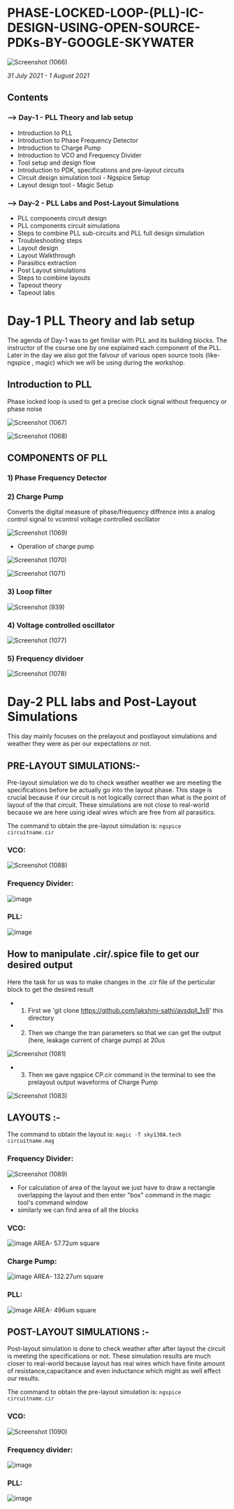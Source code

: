 # PHASE-LOCKED-LOOP-(PLL)-IC-DESIGN-USING-OPEN-SOURCE-PDKs-BY-GOOGLE-SKYWATER


![Screenshot (1066)](https://user-images.githubusercontent.com/35188692/127750108-df95ef4c-b283-4c7a-b14e-1d5fd7333671.png)


*31 July 2021 - 1 August 2021*

## Contents


### --> Day-1 - PLL Theory and lab setup

* Introduction to PLL
* Introduction to Phase Frequency Detector
* Introduction to Charge Pump
* Introduction to VCO and Frequency Divider
* Tool setup and design flow
* Introduction to PDK, specifications and pre-layout circuits
* Circuit design simulation tool - Ngspice Setup
* Layout design tool - Magic Setup

### --> Day-2 - PLL Labs and Post-Layout Simulations

* PLL components circuit design
* PLL components circuit simulations
* Steps to combine PLL sub-circuits and PLL full design simulation
* Troubleshooting steps
* Layout design
* Layout Walkthrough
* Parasitics extraction
* Post Layout simulations
* Steps to combine layouts
* Tapeout theory
* Tapeout labs

# Day-1 PLL Theory and lab setup

The agenda of Day-1 was to get fimiliar with PLL and its building blocks. The instructor of the course one by one explained each component of the PLL. Later in the day we also got the falvour of various open source tools (like- ngspice , magic) which we will be using during the workshop.

## Introduction to PLL

Phase locked loop is used to get a precise clock signal without frequency or phase noise

![Screenshot (1067)](https://user-images.githubusercontent.com/35188692/127751553-1465a43d-2117-4b3a-a290-a2f9c40505f5.png)

![Screenshot (1068)](https://user-images.githubusercontent.com/35188692/127751577-783a5904-0fa7-45bb-9dd2-b4a8a81c0ab7.png)


## COMPONENTS OF PLL

### 1) Phase Frequency Detector 

### 2) Charge Pump

Converts the digital measure of phase/frequency diffrence into a analog control signal to vcontrol voltage controlled oscillator

![Screenshot (1069)](https://user-images.githubusercontent.com/35188692/127752104-58a0c83e-132e-4866-a08b-ec44b805f3aa.png)

* Operation of charge pump

![Screenshot (1070)](https://user-images.githubusercontent.com/35188692/127752131-03cba342-a3d6-45b7-b458-f1961a9d5df1.png)

![Screenshot (1071)](https://user-images.githubusercontent.com/35188692/127752158-1f4670fb-172e-44c0-ab0a-ca28a1eca086.png)

### 3) Loop filter

![Screenshot (939)](https://user-images.githubusercontent.com/35188692/127752245-2660aec8-66d2-47d9-a36c-5d03afa42e73.png)

### 4) Voltage controlled oscillator

![Screenshot (1077)](https://user-images.githubusercontent.com/35188692/127763215-7cb48909-e2c9-41fe-bfa0-1e002a2ccbbc.png)

### 5) Frequency dividoer

![Screenshot (1078)](https://user-images.githubusercontent.com/35188692/127763246-0e894de9-ac72-4e10-8659-78dccd38cbd9.png)

# Day-2 PLL labs and Post-Layout Simulations

This day mainly focuses on the prelayout and postlayout simulations and weather they were as per our expectations or not. 

## PRE-LAYOUT SIMULATIONS:-

Pre-layout simulation we do to check weather weather we are meeting the specifications before be actually go into the layout phase. This stage is crucial because if our circuit is not logically correct than what is the point of layout of the that circuit. These simulations are not close to real-world because we are here using ideal wires which are free from all parasitics.

The command to obtain the pre-layout simulation is:
```ngspice circuitname.cir```


### VCO:

![Screenshot (1088)](https://user-images.githubusercontent.com/35188692/127853698-5b548717-c0c4-47d9-99b5-051350b17ad3.png)


### Frequency Divider:

![image](https://user-images.githubusercontent.com/35188692/127853471-c95d6f21-7802-49db-923e-b5197ea56083.png)


### PLL:

![image](https://user-images.githubusercontent.com/35188692/127854002-1cadf739-bb94-454b-bfd9-809d8e9737a8.png)


## How to manipulate .cir/.spice file to get our desired output

Here the task for us was to make changes in the .cir file of the perticular block to get the desired result

* 1) First we  'git clone https://github.com/lakshmi-sathi/avsdpll_1v8' this directory
* 2) Then we change the tran parameters so that we can get the output (here, leakage current of charge pump) at 20us

![Screenshot (1081)](https://user-images.githubusercontent.com/35188692/127775250-fc303770-2d6b-4d46-94ae-62acff02a9e2.png)


* 3) Then we gave ngspice CP.cir command in the terminal to see the prelayout output waveforms of Charge Pump

![Screenshot (1083)](https://user-images.githubusercontent.com/35188692/127775502-a98cdf81-8cc5-4333-8073-fa59cf8a6c7a.png)


## LAYOUTS :-
The command to obtain the layout is:
```magic -T sky130A.tech circuitname.mag```

### Frequency Divider:

![Screenshot (1089)](https://user-images.githubusercontent.com/35188692/127854829-1920527c-e487-4a89-a453-9b188bf5a429.png)

* For calculation of area of the layout we just have to draw a rectangle overlapping the layout and then enter "box" command in the magic tool's command window
* similarly we can find area of all the blocks

### VCO:

![image](https://user-images.githubusercontent.com/35188692/127855527-e655f208-b6ef-4587-9ea8-12e0eed7bc4b.png)
AREA- 57.72um square

### Charge Pump:

![image](https://user-images.githubusercontent.com/35188692/127855612-1466417e-3849-47b6-b295-fcf72318cbde.png)
AREA- 132.27um square

### PLL:

![image](https://user-images.githubusercontent.com/35188692/127855722-314ce7bb-4440-4652-b867-b557d0d74864.png)
AREA- 496um square

## POST-LAYOUT SIMULATIONS :- 

Post-layout simulation is done to check weather after after layout the circuit is meeting the specifications or not. These simulation results are much closer to real-world because layout has real wires which have finite amount of resistance,capacitance and even inductance which might as well effect our results. 

The command to obtain the pre-layout simulation is:
```ngspice circuitname.cir```

### VCO:
![Screenshot (1090)](https://user-images.githubusercontent.com/35188692/127856431-44278b88-d8b3-4d2e-9259-39aa94c5179c.png)


### Frequency divider:
![image](https://user-images.githubusercontent.com/35188692/127856463-d9427bd7-fac7-446d-8c88-df15e2cc4804.png)


### PLL:
![image](https://user-images.githubusercontent.com/35188692/127856494-da2e722d-c805-40c2-a8a7-b92221585616.png)

